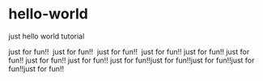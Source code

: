# hello-world
just hello world tutorial

just for fun!!  just for fun!!  just for fun!!  just for fun!! just for fun!! just for fun!!
just for fun!! just for fun!! just for fun!!just for fun!!just for fun!!just for fun!!just for fun!!

